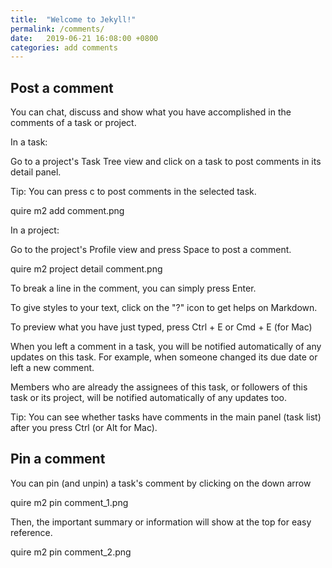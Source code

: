 ```yaml
---
title:  "Welcome to Jekyll!"
permalink: /comments/
date:   2019-06-21 16:08:00 +0800
categories: add comments
---
```

## Post a comment


You can chat, discuss and show what you have accomplished in the comments of a task or project.

In a task:

Go to a project's Task Tree view and click on a task to post comments in its detail panel.

Tip: You can press c to post comments in the selected task.

quire m2 add comment.png

In a project:

Go to the project's Profile view and press Space to post a comment.

quire m2 project detail comment.png

To break a line in the comment, you can simply press Enter.

To give styles to your text, click on the "?" icon to get helps on Markdown.

To preview what you have just typed, press Ctrl + E or Cmd + E (for Mac)

When you left a comment in a task, you will be notified automatically of any updates on this task. For example, when someone changed its due date or left a new comment.

Members who are already the assignees of this task, or followers of this task or its project, will be notified automatically of any updates too.

Tip: You can see whether tasks have comments in the main panel (task list) after you press Ctrl (or Alt for Mac).







## Pin a comment

You can pin (and unpin) a task's comment by clicking on the down arrow

quire m2 pin comment_1.png

Then, the important summary or information will show at the top for easy reference.

quire m2 pin comment_2.png